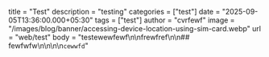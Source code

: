 title = "Test"
description = "testing"
categories = ["test"]
date = "2025-09-05T13:36:00.000+05:30"
tags = ["test"]
author = "cvrfewf"
image = "/images/blog/banner/accessing-device-location-using-sim-card.webp"
url = "web/test"
body = "testewewfewf\n\nfrewfref\n\n## fewfwfw\n\n\n\n`cewwfd`"
